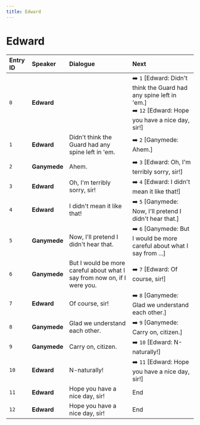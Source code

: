 ```yaml
---
title: Edward
---
```


# Edward


| Entry ID | Speaker | Dialogue | Next |
| :------- | :------ | :------- | :------------ |
| `0` | **Edward** |  | ➡️ `1` \[Edward: Didn't think the Guard had any spine left in 'em\.\]<br>➡️ `12` \[Edward: Hope you have a nice day, sir\!\] |
| `1` | **Edward** | Didn't think the Guard had any spine left in 'em\. | ➡️ `2` \[Ganymede: Ahem\.\] |
| `2` | **Ganymede** | Ahem\. | ➡️ `3` \[Edward: Oh, I'm terribly sorry, sir\!\] |
| `3` | **Edward** | Oh, I'm terribly sorry, sir\! | ➡️ `4` \[Edward: I didn't mean it like that\!\] |
| `4` | **Edward** | I didn't mean it like that\! | ➡️ `5` \[Ganymede: Now, I'll pretend I didn't hear that\.\] |
| `5` | **Ganymede** | Now, I'll pretend I didn't hear that\. | ➡️ `6` \[Ganymede: But I would be more careful about what I say from \.\.\.\] |
| `6` | **Ganymede** | But I would be more careful about what I say from now on, if I were you\. | ➡️ `7` \[Edward: Of course, sir\!\] |
| `7` | **Edward** | Of course, sir\! | ➡️ `8` \[Ganymede: Glad we understand each other\.\] |
| `8` | **Ganymede** | Glad we understand each other\. | ➡️ `9` \[Ganymede: Carry on, citizen\.\] |
| `9` | **Ganymede** | Carry on, citizen\. | ➡️ `10` \[Edward: N\-naturally\!\] |
| `10` | **Edward** | N\-naturally\! | ➡️ `11` \[Edward: Hope you have a nice day, sir\!\] |
| `11` | **Edward** | Hope you have a nice day, sir\! | End |
| `12` | **Edward** | Hope you have a nice day, sir\! | End |
